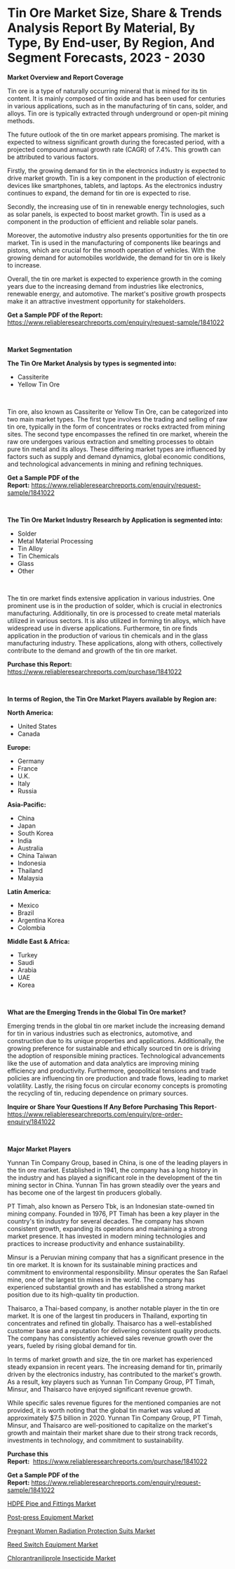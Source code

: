 <p><h1>Tin Ore Market Size, Share & Trends Analysis Report By Material, By Type, By End-user, By Region, And Segment Forecasts, 2023 - 2030</h1></p><p><strong>Market Overview and Report Coverage</strong></p>
<p><p>Tin ore is a type of naturally occurring mineral that is mined for its tin content. It is mainly composed of tin oxide and has been used for centuries in various applications, such as in the manufacturing of tin cans, solder, and alloys. Tin ore is typically extracted through underground or open-pit mining methods.</p><p>The future outlook of the tin ore market appears promising. The market is expected to witness significant growth during the forecasted period, with a projected compound annual growth rate (CAGR) of 7.4%. This growth can be attributed to various factors.</p><p>Firstly, the growing demand for tin in the electronics industry is expected to drive market growth. Tin is a key component in the production of electronic devices like smartphones, tablets, and laptops. As the electronics industry continues to expand, the demand for tin ore is expected to rise.</p><p>Secondly, the increasing use of tin in renewable energy technologies, such as solar panels, is expected to boost market growth. Tin is used as a component in the production of efficient and reliable solar panels.</p><p>Moreover, the automotive industry also presents opportunities for the tin ore market. Tin is used in the manufacturing of components like bearings and pistons, which are crucial for the smooth operation of vehicles. With the growing demand for automobiles worldwide, the demand for tin ore is likely to increase.</p><p>Overall, the tin ore market is expected to experience growth in the coming years due to the increasing demand from industries like electronics, renewable energy, and automotive. The market's positive growth prospects make it an attractive investment opportunity for stakeholders.</p></p>
<p><strong>Get a Sample PDF of the Report:</strong> <a href="https://www.reliableresearchreports.com/enquiry/request-sample/1841022">https://www.reliableresearchreports.com/enquiry/request-sample/1841022</a></p>
<p>&nbsp;</p>
<p><strong>Market Segmentation</strong></p>
<p><strong>The Tin Ore Market Analysis by types is segmented into:</strong></p>
<p><ul><li>Cassiterite</li><li>Yellow Tin Ore</li></ul></p>
<p>&nbsp;</p>
<p><p>Tin ore, also known as Cassiterite or Yellow Tin Ore, can be categorized into two main market types. The first type involves the trading and selling of raw tin ore, typically in the form of concentrates or rocks extracted from mining sites. The second type encompasses the refined tin ore market, wherein the raw ore undergoes various extraction and smelting processes to obtain pure tin metal and its alloys. These differing market types are influenced by factors such as supply and demand dynamics, global economic conditions, and technological advancements in mining and refining techniques.</p></p>
<p><strong>Get a Sample PDF of the Report:</strong>&nbsp;<a href="https://www.reliableresearchreports.com/enquiry/request-sample/1841022">https://www.reliableresearchreports.com/enquiry/request-sample/1841022</a></p>
<p>&nbsp;</p>
<p><strong>The Tin Ore Market Industry Research by Application is segmented into:</strong></p>
<p><ul><li>Solder</li><li>Metal Material Processing</li><li>Tin Alloy</li><li>Tin Chemicals</li><li>Glass</li><li>Other</li></ul></p>
<p>&nbsp;</p>
<p><p>The tin ore market finds extensive application in various industries. One prominent use is in the production of solder, which is crucial in electronics manufacturing. Additionally, tin ore is processed to create metal materials utilized in various sectors. It is also utilized in forming tin alloys, which have widespread use in diverse applications. Furthermore, tin ore finds application in the production of various tin chemicals and in the glass manufacturing industry. These applications, along with others, collectively contribute to the demand and growth of the tin ore market.</p></p>
<p><strong>Purchase this Report:</strong>&nbsp; <a href="https://www.reliableresearchreports.com/purchase/1841022">https://www.reliableresearchreports.com/purchase/1841022</a></p>
<p>&nbsp;</p>
<p><strong>In terms of Region, the Tin Ore Market Players available by Region are:</strong></p>
<p>
    <p> <strong> North America: </strong>
        <ul>
            <li>United States</li>
            <li>Canada</li>
        </ul>
        </p> 
    <p> <strong> Europe: </strong>
        <ul>
            <li>Germany</li>
            <li>France</li>
            <li>U.K.</li>
            <li>Italy</li>
            <li>Russia</li>
        </ul>
        </p> 
    <p> <strong> Asia-Pacific: </strong>
        <ul>
            <li>China</li>
            <li>Japan</li>
            <li>South Korea</li>
            <li>India</li>
            <li>Australia</li>
            <li>China Taiwan</li>
            <li>Indonesia</li>
            <li>Thailand</li>
            <li>Malaysia</li>
        </ul>
        </p> 
    <p> <strong> Latin America: </strong>
        <ul>
            <li>Mexico</li>
            <li>Brazil</li>
            <li>Argentina Korea</li>
            <li>Colombia</li>
        </ul>
        </p> 
    <p> <strong> Middle East & Africa: </strong>
        <ul>
            <li>Turkey</li>
            <li>Saudi</li>
            <li>Arabia</li>
            <li>UAE</li>
            <li>Korea</li>
        </ul>
    </p>
    </p>
<p>&nbsp;</p>
<p><strong>What are the Emerging Trends in the Global Tin Ore market?</strong></p>
<p><p>Emerging trends in the global tin ore market include the increasing demand for tin in various industries such as electronics, automotive, and construction due to its unique properties and applications. Additionally, the growing preference for sustainable and ethically sourced tin ore is driving the adoption of responsible mining practices. Technological advancements like the use of automation and data analytics are improving mining efficiency and productivity. Furthermore, geopolitical tensions and trade policies are influencing tin ore production and trade flows, leading to market volatility. Lastly, the rising focus on circular economy concepts is promoting the recycling of tin, reducing dependence on primary sources.</p></p>
<p><strong>Inquire or Share Your Questions If Any Before Purchasing This Report</strong>- <a href="https://www.reliableresearchreports.com/enquiry/pre-order-enquiry/1841022">https://www.reliableresearchreports.com/enquiry/pre-order-enquiry/1841022</a></p>
<p>&nbsp;</p>
<p><strong>Major Market Players</strong></p>
<p><p>Yunnan Tin Company Group, based in China, is one of the leading players in the tin ore market. Established in 1941, the company has a long history in the industry and has played a significant role in the development of the tin mining sector in China. Yunnan Tin has grown steadily over the years and has become one of the largest tin producers globally.</p><p>PT Timah, also known as Persero Tbk, is an Indonesian state-owned tin mining company. Founded in 1976, PT Timah has been a key player in the country's tin industry for several decades. The company has shown consistent growth, expanding its operations and maintaining a strong market presence. It has invested in modern mining technologies and practices to increase productivity and enhance sustainability.</p><p>Minsur is a Peruvian mining company that has a significant presence in the tin ore market. It is known for its sustainable mining practices and commitment to environmental responsibility. Minsur operates the San Rafael mine, one of the largest tin mines in the world. The company has experienced substantial growth and has established a strong market position due to its high-quality tin production.</p><p>Thaisarco, a Thai-based company, is another notable player in the tin ore market. It is one of the largest tin producers in Thailand, exporting tin concentrates and refined tin globally. Thaisarco has a well-established customer base and a reputation for delivering consistent quality products. The company has consistently achieved sales revenue growth over the years, fueled by rising global demand for tin.</p><p>In terms of market growth and size, the tin ore market has experienced steady expansion in recent years. The increasing demand for tin, primarily driven by the electronics industry, has contributed to the market's growth. As a result, key players such as Yunnan Tin Company Group, PT Timah, Minsur, and Thaisarco have enjoyed significant revenue growth.</p><p>While specific sales revenue figures for the mentioned companies are not provided, it is worth noting that the global tin market was valued at approximately $7.5 billion in 2020. Yunnan Tin Company Group, PT Timah, Minsur, and Thaisarco are well-positioned to capitalize on the market's growth and maintain their market share due to their strong track records, investments in technology, and commitment to sustainability.</p></p>
<p><strong>Purchase this Report:</strong>&nbsp;&nbsp;<a href="https://www.reliableresearchreports.com/purchase/1841022">https://www.reliableresearchreports.com/purchase/1841022</a></p>
<p></p>
<p><strong>Get a Sample PDF of the Report:</strong>&nbsp;<a href="https://www.reliableresearchreports.com/enquiry/request-sample/1841022">https://www.reliableresearchreports.com/enquiry/request-sample/1841022</a></p>
<p><p><a href="https://github.com/PeterParrish5/Market-Research-Report-List-2/blob/main/hdpe-pipe-and-fittings-market.md">HDPE Pipe and Fittings Market</a></p><p><a href="https://medium.com/@siennaferry2023/post-press-equipment-market-insight-market-trends-growth-forecasted-from-2023-to-2030-882cfc82064a">Post-press Equipment Market</a></p><p><a href="https://medium.com/@albanaduro2018/pregnant-women-radiation-protection-suits-market-comprehensive-assessment-by-type-application-7fcd3a953911">Pregnant Women Radiation Protection Suits Market</a></p><p><a href="https://medium.com/@marcoslemke2023/reed-switch-equipment-market-report-reveals-the-latest-trends-and-growth-opportunities-of-this-fd3eb8cc1d05">Reed Switch Equipment Market</a></p><p><a href="https://github.com/CliffMedina6/Market-Research-Report-List-2/blob/main/chlorantraniliprole-insecticide-market.md">Chlorantraniliprole Insecticide Market</a></p></p>